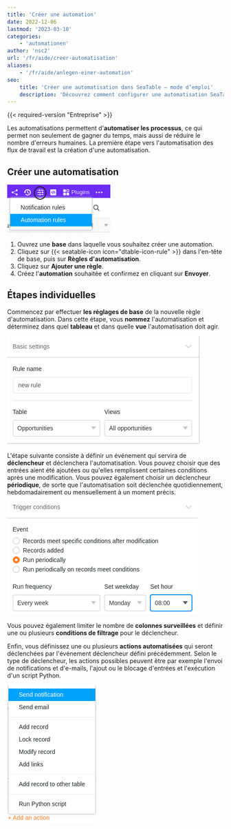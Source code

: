 ```yaml
---
title: 'Créer une automation'
date: 2022-12-06
lastmod: '2023-03-10'
categories:
    - 'automationen'
author: 'nsc2'
url: '/fr/aide/creer-automatisation'
aliases:
    - '/fr/aide/anlegen-einer-automation'
seo:
    title: 'Créer une automatisation dans SeaTable – mode d’emploi'
    description: 'Découvrez comment configurer une automatisation SeaTable : déclencheurs, actions, conditions logiques pour des process optimisés.'
---
```


{{< required-version "Entreprise" >}}

Les automatisations permettent d'**automatiser les processus**, ce qui permet non seulement de gagner du temps, mais aussi de réduire le nombre d'erreurs humaines. La première étape vers l'automatisation des flux de travail est la création d'une automatisation.

## Créer une automatisation

![Créer des automatisations](images/how-to-use-automations-for-locking-rows-3.png)

1. Ouvrez une **base** dans laquelle vous souhaitez créer une automation.
2. Cliquez sur {{< seatable-icon icon="dtable-icon-rule" >}} dans l'en-tête de base, puis sur **Règles d'automatisation**.
3. Cliquez sur **Ajouter une règle**.
4. Créez l'**automation** souhaitée et confirmez en cliquant sur **Envoyer**.

## Étapes individuelles

Commencez par effectuer **les réglages de base** de la nouvelle règle d'automatisation. Dans cette étape, vous **nommez** l'automatisation et déterminez dans quel **tableau** et dans quelle **vue** l'automatisation doit agir.

![Dans un premier temps, vous définissez les paramètres de base de l'automatisation que vous venez de créer.](images/steps-to-create-an-automation-1-1.png)

L'étape suivante consiste à définir un événement qui servira de **déclencheur** et déclenchera l'automatisation. Vous pouvez choisir que des entrées aient été ajoutées ou qu'elles remplissent certaines conditions après une modification. Vous pouvez également choisir un déclencheur **périodique**, de sorte que l'automatisation soit déclenchée quotidiennement, hebdomadairement ou mensuellement à un moment précis.

![Définition d'un événement qui déclenche l'automatisation en tant que déclencheur](images/steps-to-create-an-automation-2-1.png)

Vous pouvez également limiter le nombre de **colonnes surveillées** et définir une ou plusieurs **conditions de filtrage** pour le déclencheur.

Enfin, vous définissez une ou plusieurs **actions automatisées** qui seront déclenchées par l'événement déclencheur défini précédemment. Selon le type de déclencheur, les actions possibles peuvent être par exemple l'envoi de notifications et d'e-mails, l'ajout ou le blocage d'entrées et l'exécution d'un script Python.

![Définition d'une action automatisée déclenchée par l'événement déclencheur préalablement défini.](images/steps-to-create-an-automation-3.png)
